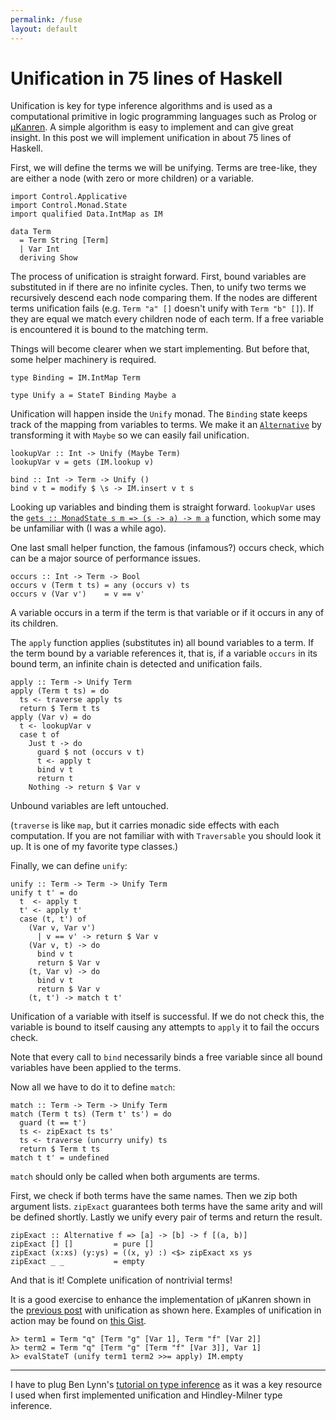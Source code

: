 ```yaml
---
permalink: /fuse
layout: default
---
```


# Unification in 75 lines of Haskell

Unification is key for type inference algorithms and is used as a computational primitive in logic programming languages such as Prolog or [μKanren][1]. A simple algorithm is easy to implement and can give great insight. In this post we will implement unification in about 75 lines of Haskell.

First, we will define the terms we will be unifying. Terms are tree-like, they are either a node (with zero or more children) or a variable.

    import Control.Applicative
    import Control.Monad.State
    import qualified Data.IntMap as IM

    data Term
      = Term String [Term]
      | Var Int
      deriving Show

The process of unification is straight forward. First, bound variables are substituted in if there are no infinite cycles. Then, to unify two terms we recursively descend each node comparing them. If the nodes are different terms unification fails (e.g. `Term "a" []` doesn't unify with `Term "b" []`). If they are equal we match every children node of each term. If a free variable is encountered it is bound to the matching term.

Things will become clearer when we start implementing. But before that, some helper machinery is required.

    type Binding = IM.IntMap Term

    type Unify a = StateT Binding Maybe a

Unification will happen inside the `Unify` monad. The `Binding` state keeps track of the mapping from variables to terms. We make it an [`Alternative`][2] by transforming it with `Maybe` so we can easily fail unification.

    lookupVar :: Int -> Unify (Maybe Term)
    lookupVar v = gets (IM.lookup v)

    bind :: Int -> Term -> Unify ()
    bind v t = modify $ \s -> IM.insert v t s

Looking up variables and binding them is straight forward. `lookupVar` uses the [`gets :: MonadState s m => (s -> a) -> m a`][3] function, which some may be unfamiliar with (I was a while ago).

One last small helper function, the famous (infamous?) occurs check, which can be a major source of performance issues.

    occurs :: Int -> Term -> Bool
    occurs v (Term t ts) = any (occurs v) ts
    occurs v (Var v')    = v == v'

A variable occurs in a term if the term is that variable or if it occurs in any of its children.

The `apply` function applies (substitutes in) all bound variables to a term. If the term bound by a variable references it, that is, if a variable `occurs` in its bound term, an infinite chain is detected and unification fails.

    apply :: Term -> Unify Term
    apply (Term t ts) = do
      ts <- traverse apply ts
      return $ Term t ts
    apply (Var v) = do
      t <- lookupVar v
      case t of
        Just t -> do
          guard $ not (occurs v t)
          t <- apply t
          bind v t
          return t
        Nothing -> return $ Var v

Unbound variables are left untouched.

(`traverse` is like `map`, but it carries monadic side effects with each computation. If you are not familiar with with `Traversable` you should look it up. It is one of my favorite type classes.)

Finally, we can define `unify`:

    unify :: Term -> Term -> Unify Term
    unify t t' = do
      t  <- apply t
      t' <- apply t'
      case (t, t') of
        (Var v, Var v')
          | v == v' -> return $ Var v
        (Var v, t) -> do
          bind v t
          return $ Var v
        (t, Var v) -> do
          bind v t
          return $ Var v
        (t, t') -> match t t'

Unification of a variable with itself is successful. If we do not check this, the variable is bound to itself causing any attempts to `apply` it to fail the occurs check.

Note that every call to `bind` necessarily binds a free variable since all bound variables have been applied to the terms.

Now all we have to do it to define `match`:

    match :: Term -> Term -> Unify Term
    match (Term t ts) (Term t' ts') = do
      guard (t == t')
      ts <- zipExact ts ts'
      ts <- traverse (uncurry unify) ts
      return $ Term t ts
    match t t' = undefined

`match` should only be called when both arguments are terms.

First, we check if both terms have the same names. Then we zip both argument lists. `zipExact` guarantees both terms have the same arity and will be defined shortly. Lastly we unify every pair of terms and return the result.

    zipExact :: Alternative f => [a] -> [b] -> f [(a, b)]
    zipExact [] []         = pure []
    zipExact (x:xs) (y:ys) = ((x, y) :) <$> zipExact xs ys
    zipExact _ _           = empty

And that is it! Complete unification of nontrivial terms!

It is a good exercise to enhance the implementation of μKanren shown in the [previous post][1] with unification as shown here. Examples of unification in action may be found on [this Gist][4].

```
λ> term1 = Term "q" [Term "g" [Var 1], Term "f" [Var 2]]
λ> term2 = Term "q" [Term "g" [Term "f" [Var 3]], Var 1]
λ> evalStateT (unify term1 term2 >>= apply) IM.empty
```

---

I have to plug Ben Lynn's [tutorial on type inference][5] as it was a key resource I used when first implemented unification and Hindley-Milner type inference.

[1]: /logic
[2]: https://hackage.haskell.org/package/base/docs/Control-Applicative.html#t:Alternative
[3]: https://hackage.haskell.org/package/mtl/docs/Control-Monad-State-Lazy.html#v:gets
[4]: https://gist.github.com/pedrominicz/c0b522b33e1e5be16785754d2060050c
[5]: https://crypto.stanford.edu/~blynn/lambda/hm.html
